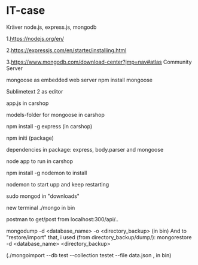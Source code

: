 # IT-case
Kräver node.js, express.js, mongodb

1.https://nodejs.org/en/

2.https://expressjs.com/en/starter/installing.html

3.https://www.mongodb.com/download-center?jmp=nav#atlas Community Server

mongoose as embedded web server
npm install mongoose

Sublimetext 2 as editor

app.js in carshop

models-folder for mongoose in carshop

npm install -g express (in carshop)

npm initi (package)

dependencies in package: express, body.parser and mongoose

node app to run in carshop

npm install -g nodemon to install

nodemon to start upp and keep restarting

sudo mongod in "downloads"

new terminal ./mongo in bin

postman to get/post from localhost:300/api/..


mongodump -d <database_name> -o <directory_backup> (in bin)
And to "restore/import" that, i used (from directory_backup/dump/):
mongorestore -d <database_name> <directory_backup>

(./mongoimport --db test --collection testet --file data.json , in bin)
